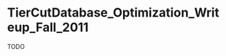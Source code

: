 TierCutDatabase\_Optimization\_Writeup\_Fall\_2011
==================================================

TODO

